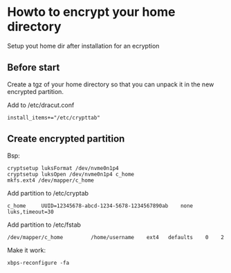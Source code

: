 Howto to encrypt your home directory
====================================

Setup yout home dir after installation for an ecryption


Before start
------------

Create a tgz of your home directory so that you can unpack it in the new encrypted partition.

Add to /etc/dracut.conf

	install_items+="/etc/crypttab"



Create encrypted partition
-------------------------


Bsp:

	cryptsetup luksFormat /dev/nvme0n1p4
	cryptsetup luksOpen /dev/nvme0n1p4 c_home
	mkfs.ext4 /dev/mapper/c_home


Add partition to /etc/cryptab

	c_home     UUID=12345678-abcd-1234-5678-1234567890ab    none    luks,timeout=30

Add partition to /etc/fstab

	/dev/mapper/c_home         /home/username    ext4   defaults    0    2


Make it work:

	xbps-reconfigure -fa

